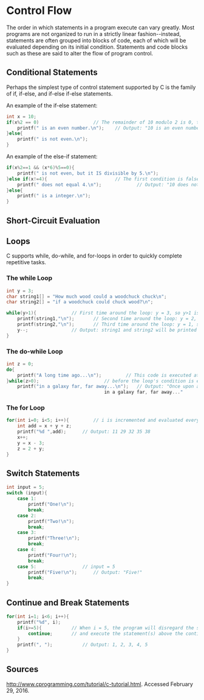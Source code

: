 # Control Flow

The order in which statements in a program execute can vary greatly. Most programs are not organized to run in a strictly linear fashion--instead, statements are often grouped into blocks of code, each of which will be evaluated depending on its initial condition. Statements and code blocks such as these are said to alter the flow of program control. 

## Conditional Statements

Perhaps the simplest type of control statement supported by C is the family of if, if-else, and if-else if-else statements.

An example of the if-else statement:

```c
int x = 10;
if(x%2 == 0) 					// The remainder of 10 modulo 2 is 0, thus the condition is true	
	printf(" is an even number.\n");	// Output: "10 is an even number."	
}else{
	printf(" is not even.\n");
}
```
An example of the else-if statement:

```c
if(x%2==1 && (x*6)%5==0){
	printf(" is not even, but it IS divisible by 5.\n");
}else if(x!=4){							// The first condition is false, but 10 != 4 is true
	printf(" does not equal 4.\n");				// Output: "10 does not equal 4."
}else{
	printf(" is a integer.\n");
}
````

## Short-Circuit Evaluation

## Loops

C supports while, do-while, and for-loops in order to quickly complete repetitive tasks.

### The while Loop

```c
int y = 3;
char string1[] = "How much wood could a woodchuck chuck\n";
char string2[] = "if a woodchuck could chuck wood?\n";

while(y>1){				// First time around the loop: y = 3, so y>1 is true
	printf(string1,"\n");		// Second time around the loop: y = 2, so y>1 is true
	printf(string2,"\n");		// Third time around the loop: y = 1, so y>1 is false
	y--;				// Output: string1 and string2 will be printed twice
}
```

### The do-while Loop

```c
int z = 0;
do{
	printf("A long time ago...\n");			// This code is executed at least once
}while(z>0);						// before the loop's condition is evaluated
	printf("in a galaxy far, far away...\n");	// Output: "Once upon a time ago...
								    in a galaxy far, far away..."
```

### The for Loop

```c
for(int i=0; i<5; i++){			// i is incremented and evaluated every time the loop executes
	int add = x + y + z;
	printf("%d ",add);		// Output: 11 29 32 35 38
	x++;
	y = x - 3;
	z = 2 + y;
}
```

## Switch Statements

```c
int input = 5;
switch (input){
	case 1:
		printf("One!\n");
		break;
	case 2:
		printf("Two!\n");
		break;
	case 3:
		printf("Three!\n");
		break;
	case 4:
		printf("Four!\n");
		break;
	case 5:					// input = 5
		printf("Five!\n");		// Output: "Five!"	 
		break;		
}
```

## Continue and Break Statements

```c
for(int i=1; i<6; i++){
	printf("%d", i);
	if(i>=5){			// When i = 5, the program will disregard the second print statement
		continue;		// and execute the statement(s) above the continue statement once more 
	}
	printf(", ");			// Output: 1, 2, 3, 4, 5
}
```

## Sources

http://www.cprogramming.com/tutorial/c-tutorial.html. Accessed February 29, 2016.

